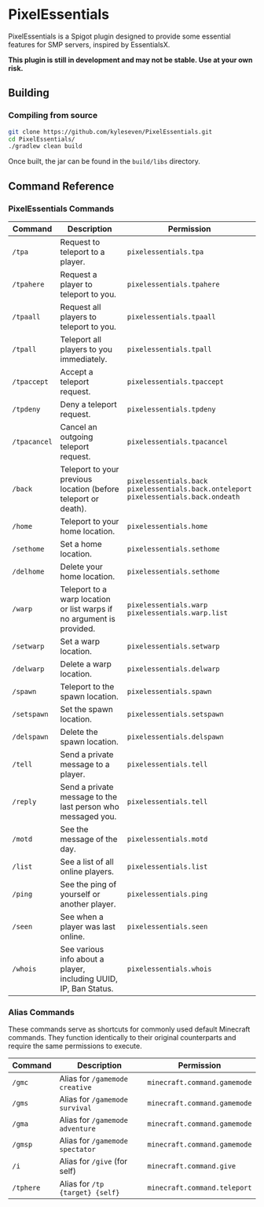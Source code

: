 # PixelEssentials

PixelEssentials is a Spigot plugin designed to provide some essential features for SMP servers, inspired by EssentialsX.

**This plugin is still in development and may not be stable. Use at your own risk.**

## Building

### Compiling from source

```bash
git clone https://github.com/kyleseven/PixelEssentials.git
cd PixelEssentials/
./gradlew clean build
```

Once built, the jar can be found in the `build/libs` directory.

## Command Reference

### PixelEssentials Commands

| Command      | Description                                                           | Permission                                                                                      |
|--------------|-----------------------------------------------------------------------|-------------------------------------------------------------------------------------------------|
| `/tpa`       | Request to teleport to a player.                                      | `pixelessentials.tpa`                                                                           |
| `/tpahere`   | Request a player to teleport to you.                                  | `pixelessentials.tpahere`                                                                       |
| `/tpaall`    | Request all players to teleport to you.                               | `pixelessentials.tpaall`                                                                        |
| `/tpall`     | Teleport all players to you immediately.                              | `pixelessentials.tpall`                                                                         |
| `/tpaccept`  | Accept a teleport request.                                            | `pixelessentials.tpaccept`                                                                      |
| `/tpdeny`    | Deny a teleport request.                                              | `pixelessentials.tpdeny`                                                                        |
| `/tpacancel` | Cancel an outgoing teleport request.                                  | `pixelessentials.tpacancel`                                                                     |
| `/back`      | Teleport to your previous location (before teleport or death).        | `pixelessentials.back`<br/>`pixelessentials.back.onteleport`<br/>`pixelessentials.back.ondeath` |
| `/home`      | Teleport to your home location.                                       | `pixelessentials.home`                                                                          |
| `/sethome`   | Set a home location.                                                  | `pixelessentials.sethome`                                                                       |
| `/delhome`   | Delete your home location.                                            | `pixelessentials.sethome`                                                                       |
| `/warp`      | Teleport to a warp location or list warps if no argument is provided. | `pixelessentials.warp`<br/>`pixelessentials.warp.list`                                          |
| `/setwarp`   | Set a warp location.                                                  | `pixelessentials.setwarp`                                                                       |
| `/delwarp`   | Delete a warp location.                                               | `pixelessentials.delwarp`                                                                       |
| `/spawn`     | Teleport to the spawn location.                                       | `pixelessentials.spawn`                                                                         |
| `/setspawn`  | Set the spawn location.                                               | `pixelessentials.setspawn`                                                                      |
| `/delspawn`  | Delete the spawn location.                                            | `pixelessentials.delspawn`                                                                      |
| `/tell`      | Send a private message to a player.                                   | `pixelessentials.tell`                                                                          |
| `/reply`     | Send a private message to the last person who messaged you.           | `pixelessentials.tell`                                                                          |
| `/motd`      | See the message of the day.                                           | `pixelessentials.motd`                                                                          |
| `/list`      | See a list of all online players.                                     | `pixelessentials.list`                                                                          |
| `/ping`      | See the ping of yourself or another player.                           | `pixelessentials.ping`                                                                          |
| `/seen`      | See when a player was last online.                                    | `pixelessentials.seen`                                                                          |
| `/whois`     | See various info about a player, including UUID, IP, Ban Status.      | `pixelessentials.whois`                                                                         |

### Alias Commands

These commands serve as shortcuts for commonly used default Minecraft commands.
They function identically to their original counterparts and require the same permissions to execute.

| Command   | Description                     | Permission                   |
|-----------|---------------------------------|------------------------------|
| `/gmc`    | Alias for `/gamemode creative`  | `minecraft.command.gamemode` |
| `/gms`    | Alias for `/gamemode survival`  | `minecraft.command.gamemode` |
| `/gma`    | Alias for `/gamemode adventure` | `minecraft.command.gamemode` |
| `/gmsp`   | Alias for `/gamemode spectator` | `minecraft.command.gamemode` |
| `/i`      | Alias for `/give` (for self)    | `minecraft.command.give`     |
| `/tphere` | Alias for `/tp {target} {self}` | `minecraft.command.teleport` |